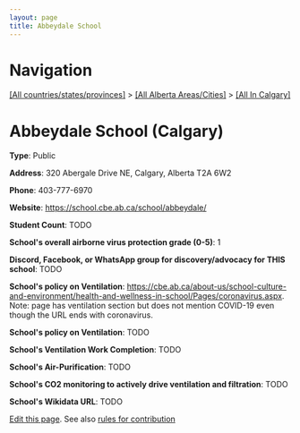 ```yaml
---
layout: page
title: Abbeydale School
---
```

# Navigation

[[All countries/states/provinces]](../../..) > [[All Alberta Areas/Cities]](../..) > [[All In Calgary]](..)

# Abbeydale School (Calgary)

**Type**: Public

**Address**: 320 Abergale Drive NE, Calgary, Alberta T2A 6W2

**Phone**: 403-777-6970

**Website**: <https://school.cbe.ab.ca/school/abbeydale/>

**Student Count**: TODO

**School's overall airborne virus protection grade (0-5)**: 1

**Discord, Facebook, or WhatsApp group for discovery/advocacy for THIS school**: TODO

**School's policy on Ventilation**: <https://cbe.ab.ca/about-us/school-culture-and-environment/health-and-wellness-in-school/Pages/coronavirus.aspx>. Note: page has ventilation section but does not mention COVID-19 even though the URL ends with coronavirus.

**School's policy on Ventilation**: TODO

**School's Ventilation Work Completion**: TODO

**School's Air-Purification**: TODO

**School's CO2 monitoring to actively drive ventilation and filtration**: TODO

**School's Wikidata URL**: TODO


[Edit this page](https://github.com/ventilate-schools/AB/edit/main/./Calgary/Abbeydale_School.md). See also [rules for contribution](../../../contribution-rules/)